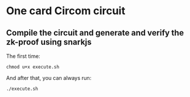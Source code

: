 # One card Circom circuit

## Compile the circuit and generate and verify the zk-proof using snarkjs

The first time:

```console
chmod u+x execute.sh
```

And after that, you can always run:

```console
./execute.sh
```
